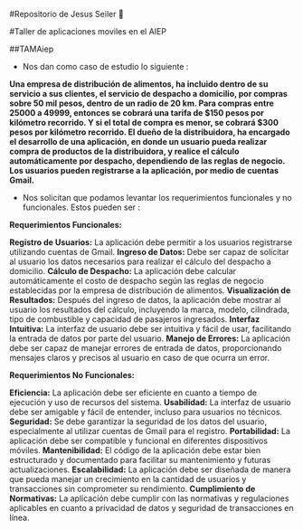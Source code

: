 #Repositorio de Jesus Seiler :rocket:

#Taller de aplicaciones moviles en el AIEP

##TAMAiep


- Nos dan como caso de estudio lo siguiente : 

**Una empresa de distribución de alimentos, ha incluido dentro de su servicio a sus clientes, 
el servicio de despacho a domicilio, por compras sobre 50 mil pesos, dentro de un radio 
de 20 km. Para compras entre 25000 a 49999, entonces se cobrará una tarifa de $150 
pesos por kilómetro recorrido. Y si el total de compra es menor, se cobrará $300 pesos 
por kilómetro recorrido. El dueño de la distribuidora, ha encargado el desarrollo de una 
aplicación, en donde un usuario pueda realizar compra de productos de la distribuidora, 
y realice el cálculo automáticamente por despacho, dependiendo de las reglas de 
negocio. Los usuarios pueden registrarse a la aplicación, por medio de cuentas Gmail.**

- Nos solicitan que podamos levantar los requerimientos funcionales y no funcionales. Estos pueden ser : 

**Requerimientos Funcionales:**

**Registro de Usuarios:** La aplicación debe permitir a los usuarios registrarse utilizando cuentas de Gmail.
**Ingreso de Datos:** Debe ser capaz de solicitar al usuario los datos necesarios para realizar el cálculo del despacho a domicilio.
**Cálculo de Despacho:** La aplicación debe calcular automáticamente el costo de despacho según las reglas de negocio establecidas por la empresa de distribución de alimentos.
**Visualización de Resultados:** Después del ingreso de datos, la aplicación debe mostrar al usuario los resultados del cálculo, incluyendo la marca, modelo, cilindrada, tipo de combustible y capacidad de pasajeros ingresados.
**Interfaz Intuitiva:** La interfaz de usuario debe ser intuitiva y fácil de usar, facilitando la entrada de datos por parte del usuario.
**Manejo de Errores:** La aplicación debe ser capaz de manejar errores de entrada de datos, proporcionando mensajes claros y precisos al usuario en caso de que ocurra un error.

**Requerimientos No Funcionales:**

**Eficiencia:** La aplicación debe ser eficiente en cuanto a tiempo de ejecución y uso de recursos del sistema.
**Usabilidad:** La interfaz de usuario debe ser amigable y fácil de entender, incluso para usuarios no técnicos.
**Seguridad:** Se debe garantizar la seguridad de los datos del usuario, especialmente al utilizar cuentas de Gmail para el registro.
**Portabilidad:** La aplicación debe ser compatible y funcional en diferentes dispositivos móviles.
**Mantenibilidad:** El código de la aplicación debe estar bien estructurado y documentado para facilitar su mantenimiento y futuras actualizaciones.
**Escalabilidad:** La aplicación debe ser diseñada de manera que pueda manejar un crecimiento en la cantidad de usuarios y transacciones sin comprometer su rendimiento.
**Cumplimiento de Normativas:** La aplicación debe cumplir con las normativas y regulaciones aplicables en cuanto a privacidad de datos y seguridad de transacciones en línea.